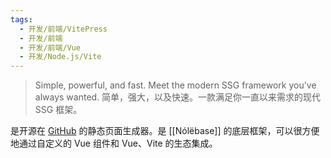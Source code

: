 ```yaml
---
tags:
  - 开发/前端/VitePress
  - 开发/前端
  - 开发/前端/Vue
  - 开发/Node.js/Vite
---
```

> Simple, powerful, and fast. Meet the modern SSG framework you've always wanted.
> 简单，强大，以及快速。一款满足你一直以来需求的现代 SSG 框架。

是开源在 [GitHub](https://github.com/vuejs/vitepress) 的静态页面生成器。是 [[Nólëbase]] 的底层框架，可以很方便地通过自定义的 Vue 组件和 Vue、Vite 的生态集成。